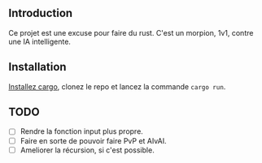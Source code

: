 ## Introduction
Ce projet est une excuse pour faire du rust. C'est un morpion, 1v1, contre une IA intelligente.

## Installation
[Installez cargo](https://doc.rust-lang.org/cargo/getting-started/installation.html), clonez le repo et lancez la commande `cargo run`.

## TODO
- [ ] Rendre la fonction input plus propre.
- [ ] Faire en sorte de pouvoir faire PvP et AIvAI.
- [ ] Ameliorer la récursion, si c'est possible.